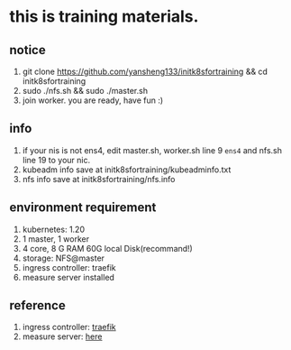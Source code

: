 # this is training materials.
## notice
1. git clone https://github.com/yansheng133/initk8sfortraining && cd initk8sfortraining
2. sudo ./nfs.sh && sudo ./master.sh
3. join worker.
you are ready, have fun :)

## info
1. if your nis is not ens4, edit master.sh, worker.sh line 9 `ens4` and nfs.sh line 19 to your nic.
2. kubeadm info save at initk8sfortraining/kubeadminfo.txt
3. nfs info save at initk8sfortraining/nfs.info 

## environment requirement
1. kubernetes: 1.20
2. 1 master, 1 worker
3. 4 core, 8 G RAM 60G local Disk(recommand!)
4. storage: NFS@master
5. ingress controller: traefik
6. measure server installed

## reference
1. ingress controller: [traefik](https://doc.traefik.io/traefik/v1.7/user-guide/kubernetes/)
2. measure server: [here](https://github.com/kubernetes-sigs/metrics-server)
